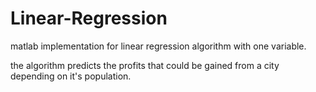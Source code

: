 # Linear-Regression
matlab implementation for linear regression algorithm with one variable.

the algorithm predicts the profits that could be gained from a city depending on it's population.
